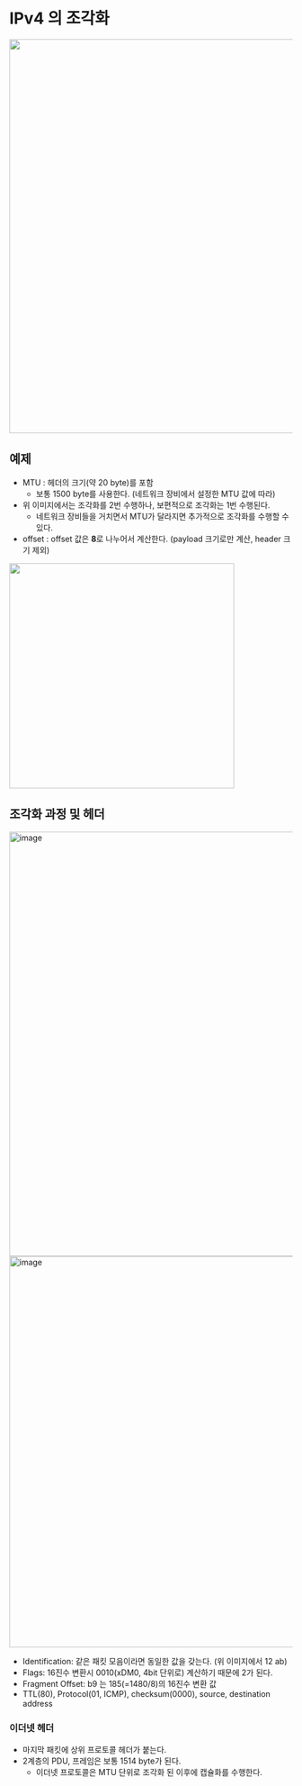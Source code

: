 # IPv4 의 조각화

<img width="700" src="https://user-images.githubusercontent.com/62924471/198415465-1c9b223b-1ac7-416e-9255-b1fb1bc39f0e.png">

## 예제
- MTU : 헤더의 크기(약 20 byte)를 포함
  - 보통 1500 byte를 사용한다. (네트워크 장비에서 설정한 MTU 값에 따라)
- 위 이미지에서는 조각화를 2번 수행하나, 보편적으로 조각화는 1번 수행된다.
  - 네트워크 장비들을 거치면서 MTU가 달라지면 추가적으로 조각화를 수행할 수 있다.
- offset : offset 값은 **8**로 나누어서 계산한다. (payload 크기로만 계산, header 크기 제외)

<img width="400" src="https://user-images.githubusercontent.com/62924471/198415822-4d6e9fdc-a328-4888-a4fa-d4ec166819a1.png">

## 조각화 과정 및 헤더

<img width="754" alt="image" src="https://user-images.githubusercontent.com/62924471/198417486-a8a6653e-8123-4517-a9ce-f1ce3304c15a.png">
<img width="695" alt="image" src="https://user-images.githubusercontent.com/62924471/198417695-afac476d-a47c-4895-a3c6-85a6eaf5b544.png">

- Identification: 같은 패킷 모음이라면 동일한 값을 갖는다. (위 이미지에서 12 ab)
- Flags: 16진수 변환시 0010(xDM0, 4bit 단위로) 계산하기 때문에 2가 된다.
- Fragment Offset: b9 는 185(=1480/8)의 16진수 변환 값
- TTL(80), Protocol(01, ICMP), checksum(0000), source, destination address

### 이더넷 헤더
- 마지막 패킷에 상위 프로토콜 헤더가 붙는다.
- 2계층의 PDU, 프레임은 보통 1514 byte가 된다.
  - 이더넷 프로토콜은 MTU 단위로 조각화 된 이후에 캡슐화를 수행한다.


